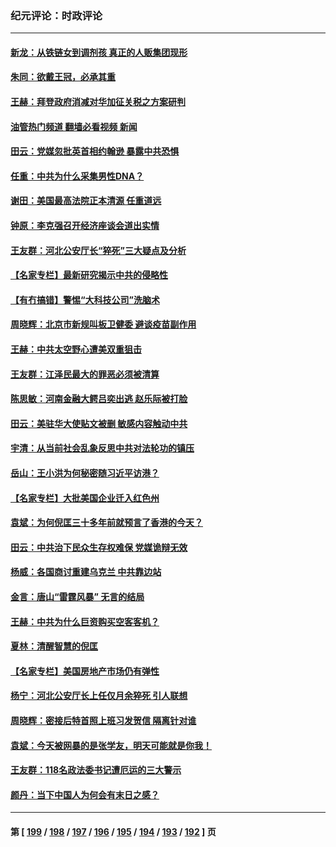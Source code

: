 ### 纪元评论：时政评论
---
#### [新龙：从铁链女到调剂孩 真正的人贩集团现形](../../pages/nsc1025/n13776315.md?07090330) 
#### [朱同：欲戴王冠，必承其重](../../pages/nsc1025/n13776326.md?07090330) 
#### [王赫：拜登政府消减对华加征关税之方案研判](../../pages/nsc1025/n13776300.md?07090330) 
#### [油管热门频道 翻墙必看视频 新闻](ok?07090330)
#### [田云：党媒忽批英首相约翰逊 暴露中共恐惧](../../pages/nsc1025/n13776159.md?07090330) 
#### [任重：中共为什么采集男性DNA？](../../pages/nsc1025/n13776284.md?07090330) 
#### [谢田：美国最高法院正本清源 任重道远](../../pages/nsc1025/n13776211.md?07090330) 
#### [钟原：李克强召开经济座谈会道出实情](../../pages/nsc1025/n13775955.md?07090330) 
#### [王友群：河北公安厅长“猝死”三大疑点及分析](../../pages/nsc1025/n13775939.md?07090330) 
#### [【名家专栏】最新研究揭示中共的侵略性](../../pages/nsc1025/n13775709.md?07090330) 
#### [【有冇搞错】警惕“大科技公司”洗脑术](../../pages/nsc1025/n13775391.md?07090330) 
#### [周晓辉：北京市新规叫板卫健委 避谈疫苗副作用](../../pages/nsc1025/n13775450.md?07090330) 
#### [王赫：中共太空野心遭美双重狙击](../../pages/nsc1025/n13775452.md?07090330) 
#### [王友群：江泽民最大的罪恶必须被清算](../../pages/nsc1025/n13775167.md?07090330) 
#### [陈思敏：河南金融大鳄吕奕出逃 赵乐际被打脸](../../pages/nsc1025/n13775311.md?07090330) 
#### [田云：美驻华大使贴文被删 敏感内容触动中共](../../pages/nsc1025/n13775276.md?07090330) 
#### [宇清：从当前社会乱象反思中共对法轮功的镇压](../../pages/nsc1025/n13774707.md?07090330) 
#### [岳山：王小洪为何秘密随习近平访港？](../../pages/nsc1025/n13774491.md?07090330) 
#### [【名家专栏】大批美国企业迁入红色州](../../pages/nsc1025/n13774891.md?07090330) 
#### [袁斌：为何倪匡三十多年前就预言了香港的今天？](../../pages/nsc1025/n13774685.md?07090330) 
#### [田云：中共治下民众生存权难保 党媒诡辩无效](../../pages/nsc1025/n13774484.md?07090330) 
#### [杨威：各国商讨重建乌克兰 中共靠边站](../../pages/nsc1025/n13774433.md?07090330) 
#### [金言：唐山“雷霆风暴” 无言的结局](../../pages/nsc1025/n13774301.md?07090330) 
#### [王赫：中共为什么巨资购买空客客机？](../../pages/nsc1025/n13773954.md?07090330) 
#### [夏林：清醒智慧的倪匡](../../pages/nsc1025/n13774240.md?07090330) 
#### [【名家专栏】美国房地产市场仍有弹性](../../pages/nsc1025/n13774081.md?07090330) 
#### [杨宁：河北公安厅长上任仅月余猝死 引人联想](../../pages/nsc1025/n13774162.md?07090330) 
#### [周晓辉：密接后特首照上班习发贺信 隔离针对谁](../../pages/nsc1025/n13773961.md?07090330) 
#### [袁斌：今天被网暴的是张学友，明天可能就是你我！](../../pages/nsc1025/n13773818.md?07090330) 
#### [王友群：118名政法委书记遭厄运的三大警示](../../pages/nsc1025/n13773509.md?07090330) 
#### [颜丹：当下中国人为何会有末日之感？](../../pages/nsc1025/n13773478.md?07090330) 

---
#### 第 [ [199](./199.md?07090330) / [198](./198.md?07090330) / [197](./197.md?07090330) / [196](./196.md?07090330) / [195](./195.md?07090330) / [194](./194.md?07090330) / [193](./193.md?07090330) / [192](./192.md?07090330) ] 页

